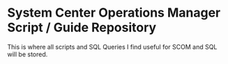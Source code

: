 # System Center Operations Manager Script / Guide Repository
This is where all scripts and SQL Queries I find useful for SCOM and SQL will be stored.
